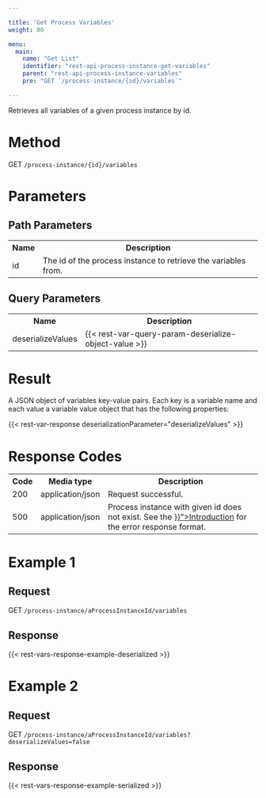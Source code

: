```yaml
---

title: 'Get Process Variables'
weight: 80

menu:
  main:
    name: "Get List"
    identifier: "rest-api-process-instance-get-variables"
    parent: "rest-api-process-instance-variables"
    pre: "GET `/process-instance/{id}/variables`"

---
```



Retrieves all variables of a given process instance by id.


# Method

GET `/process-instance/{id}/variables`


# Parameters
  
## Path Parameters

<table class="table table-striped">
  <tr>
    <th>Name</th>
    <th>Description</th>
  </tr>
  <tr>
    <td>id</td>
    <td>The id of the process instance to retrieve the variables from.</td>
  </tr>
</table>

## Query Parameters

<table class="table table-striped">
  <tr>
    <th>Name</th>
    <th>Description</th>
  </tr>
  <tr>
    <td>deserializeValues</td>
    <td>
      {{< rest-var-query-param-deserialize-object-value >}}
    </td>
  </tr>
</table>

# Result

A JSON object of variables key-value pairs.
Each key is a variable name and each value a variable value object that has the following properties:

{{< rest-var-response deserializationParameter="deserializeValues" >}}

  
# Response Codes

<table class="table table-striped">
  <tr>
    <th>Code</th>
    <th>Media type</th>
    <th>Description</th>
  </tr>
  <tr>
    <td>200</td>
    <td>application/json</td>
    <td>Request successful.</td>
  </tr>
  <tr>
    <td>500</td>
    <td>application/json</td>
    <td>Process instance with given id does not exist. See the <a href="{{< relref "reference/rest/overview/index.md#error-handling" >}}">Introduction</a> for the error response format.</td>
  </tr>
</table>


# Example 1

## Request

GET `/process-instance/aProcessInstanceId/variables`
  
## Response

{{< rest-vars-response-example-deserialized >}}

    
# Example 2

## Request

GET `/process-instance/aProcessInstanceId/variables?deserializeValues=false`
  
## Response

{{< rest-vars-response-example-serialized >}}
